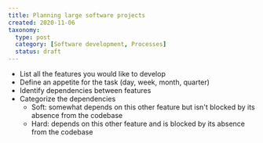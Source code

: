 ```yaml
---
title: Planning large software projects
created: 2020-11-06
taxonomy:
  type: post
  category: [Software development, Processes]
  status: draft
---
```


* List all the features you would like to develop
* Define an appetite for the task (day, week, month, quarter)
* Identify dependencies between features
* Categorize the dependencies
	* Soft: somewhat depends on this other feature but isn't blocked by its absence from the codebase
	* Hard: depends on this other feature and is blocked by its absence from the codebase
